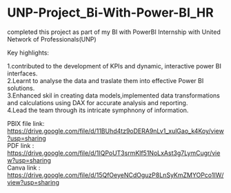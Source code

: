 # UNP-Project_Bi-With-Power-BI_HR

completed this project as part of my BI with PowerBI Internship with United Network of Professionals(UNP)

Key highlights:

1.contributed to the development of KPIs and dynamic, interactive power BI interfaces.           
2.Learnt to analyse the data and traslate them into effective Power BI solutions.                      
3.Enhanced skil in creating data models,implemented data transformations and calculations using DAX for accurate analysis and reporting.       
4.Lead the team through its intricate symphnony of information.           

PBIX file link: https://drive.google.com/file/d/11BUhd4tz9oDERA9nLv1_xulGao_k4Koy/view?usp=sharing                
PDF link : https://drive.google.com/file/d/1IQPoUT3srmKlf51NoLxAst3g7LymCugr/view?usp=sharing                       
Canva link : https://drive.google.com/file/d/15QfOeyeNCdOguzP8LnSyKmZMYOPco1IW/view?usp=sharing      

